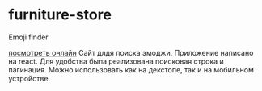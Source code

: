 # furniture-store
Emoji finder

[посмотреть онлайн](https://teacher-git.github.io/furniture-store/)
Сайт длдя поиска эмоджи. Приложение написано на react. Для удобства была реализована поисковая строка и пагинация. Можно использовать как на декстопе, так и на мобильном устройстве.


